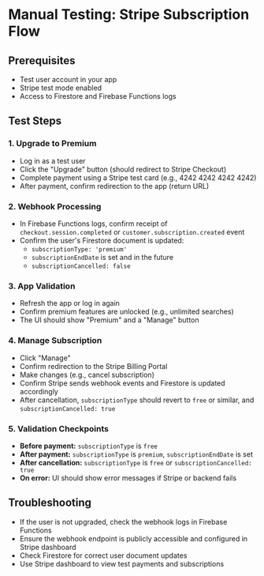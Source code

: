 # Manual Testing: Stripe Subscription Flow

## Prerequisites
- Test user account in your app
- Stripe test mode enabled
- Access to Firestore and Firebase Functions logs

## Test Steps

### 1. Upgrade to Premium
- Log in as a test user
- Click the "Upgrade" button (should redirect to Stripe Checkout)
- Complete payment using a Stripe test card (e.g., 4242 4242 4242 4242)
- After payment, confirm redirection to the app (return URL)

### 2. Webhook Processing
- In Firebase Functions logs, confirm receipt of `checkout.session.completed` or `customer.subscription.created` event
- Confirm the user's Firestore document is updated:
  - `subscriptionType: 'premium'`
  - `subscriptionEndDate` is set and in the future
  - `subscriptionCancelled: false`

### 3. App Validation
- Refresh the app or log in again
- Confirm premium features are unlocked (e.g., unlimited searches)
- The UI should show "Premium" and a "Manage" button

### 4. Manage Subscription
- Click "Manage"
- Confirm redirection to the Stripe Billing Portal
- Make changes (e.g., cancel subscription)
- Confirm Stripe sends webhook events and Firestore is updated accordingly
- After cancellation, `subscriptionType` should revert to `free` or similar, and `subscriptionCancelled: true`

### 5. Validation Checkpoints
- **Before payment:** `subscriptionType` is `free`
- **After payment:** `subscriptionType` is `premium`, `subscriptionEndDate` is set
- **After cancellation:** `subscriptionType` is `free` or `subscriptionCancelled: true`
- **On error:** UI should show error messages if Stripe or backend fails

## Troubleshooting
- If the user is not upgraded, check the webhook logs in Firebase Functions
- Ensure the webhook endpoint is publicly accessible and configured in Stripe dashboard
- Check Firestore for correct user document updates
- Use Stripe dashboard to view test payments and subscriptions
